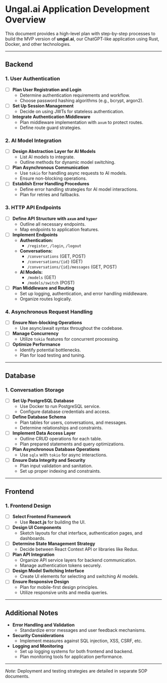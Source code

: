 # Ungal.ai Application Development Overview

This document provides a high-level plan with step-by-step processes to build the MVP version of **ungal.ai**, our ChatGPT-like application using Rust, Docker, and other technologies.

---

## Backend

### 1. User Authentication

- [ ] **Plan User Registration and Login**
    - Determine authentication requirements and workflow.
    - Choose password hashing algorithms (e.g., bcrypt, argon2).
- [ ] **Set Up Session Management**
    - Decide on using JWTs for stateless authentication.
- [ ] **Integrate Authentication Middleware**
    - Plan middleware implementation with `axum` to protect routes.
    - Define route guard strategies.

### 2. AI Model Integration

- [ ] **Design Abstraction Layer for AI Models**
    - List AI models to integrate.
    - Outline methods for dynamic model switching.
- [ ] **Plan Asynchronous Communication**
    - Use `tokio` for handling async requests to AI models.
    - Ensure non-blocking operations.
- [ ] **Establish Error Handling Procedures**
    - Define error handling strategies for AI model interactions.
    - Plan for retries and fallbacks.

### 3. HTTP API Endpoints

- [ ] **Define API Structure with `axum` and `hyper`**
    - Outline all necessary endpoints.
    - Map endpoints to application features.
- [ ] **Implement Endpoints**
    - **Authentication:**
        - `/register`, `/login`, `/logout`
    - **Conversations:**
        - `/conversations` (GET, POST)
        - `/conversations/{id}` (GET)
        - `/conversations/{id}/messages` (GET, POST)
    - **AI Models:**
        - `/models` (GET)
        - `/models/switch` (POST)
- [ ] **Plan Middleware and Routing**
    - Set up logging, authentication, and error handling middleware.
    - Organize routes logically.

### 4. Asynchronous Request Handling

- [ ] **Ensure Non-blocking Operations**
    - Use async/await syntax throughout the codebase.
- [ ] **Manage Concurrency**
    - Utilize `tokio` features for concurrent processing.
- [ ] **Optimize Performance**
    - Identify potential bottlenecks.
    - Plan for load testing and tuning.

---

## Database

### 1. Conversation Storage

- [ ] **Set Up PostgreSQL Database**
    - Use Docker to run PostgreSQL service.
    - Configure database credentials and access.
- [ ] **Define Database Schema**
    - Plan tables for users, conversations, and messages.
    - Determine relationships and constraints.
- [ ] **Implement Data Access Layer**
    - Outline CRUD operations for each table.
    - Plan prepared statements and query optimizations.
- [ ] **Plan Asynchronous Database Operations**
    - Use `sqlx` with `tokio` for async interactions.
- [ ] **Ensure Data Integrity and Security**
    - Plan input validation and sanitation.
    - Set up proper indexing and constraints.

---

## Frontend

### 1. Frontend Design

- [ ] **Select Frontend Framework**
    - Use **React.js** for building the UI.
- [ ] **Design UI Components**
    - Sketch layouts for chat interface, authentication pages, and dashboards.
- [ ] **Determine State Management Strategy**
    - Decide between React Context API or libraries like Redux.
- [ ] **Plan API Integration**
    - Organize API service layers for backend communication.
    - Manage authentication tokens securely.
- [ ] **Design Model Switching Interface**
    - Create UI elements for selecting and switching AI models.
- [ ] **Ensure Responsive Design**
    - Plan for mobile-first design principles.
    - Utilize responsive units and media queries.

---

## Additional Notes

- **Error Handling and Validation**
    - Standardize error messages and user feedback mechanisms.
- **Security Considerations**
    - Implement measures against SQL injection, XSS, CSRF, etc.
- **Logging and Monitoring**
    - Set up logging systems for both frontend and backend.
    - Plan monitoring tools for application performance.

---

*Note:* Deployment and testing strategies are detailed in separate SOP documents.
